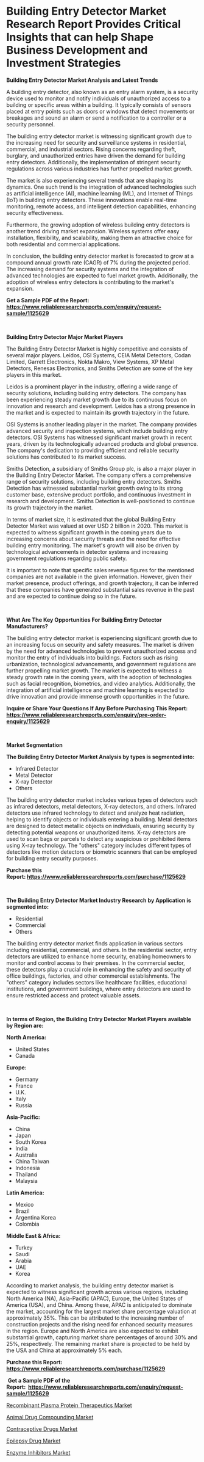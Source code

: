 <p><h1>Building Entry Detector Market Research Report Provides Critical Insights that can help Shape Business Development and Investment Strategies</h1></p><p><strong>Building Entry Detector Market Analysis and Latest Trends</strong></p>
<p><p>A building entry detector, also known as an entry alarm system, is a security device used to monitor and notify individuals of unauthorized access to a building or specific areas within a building. It typically consists of sensors placed at entry points such as doors or windows that detect movements or breakages and sound an alarm or send a notification to a controller or a security personnel.</p><p>The building entry detector market is witnessing significant growth due to the increasing need for security and surveillance systems in residential, commercial, and industrial sectors. Rising concerns regarding theft, burglary, and unauthorized entries have driven the demand for building entry detectors. Additionally, the implementation of stringent security regulations across various industries has further propelled market growth.</p><p>The market is also experiencing several trends that are shaping its dynamics. One such trend is the integration of advanced technologies such as artificial intelligence (AI), machine learning (ML), and Internet of Things (IoT) in building entry detectors. These innovations enable real-time monitoring, remote access, and intelligent detection capabilities, enhancing security effectiveness.</p><p>Furthermore, the growing adoption of wireless building entry detectors is another trend driving market expansion. Wireless systems offer easy installation, flexibility, and scalability, making them an attractive choice for both residential and commercial applications.</p><p>In conclusion, the building entry detector market is forecasted to grow at a compound annual growth rate (CAGR) of 7% during the projected period. The increasing demand for security systems and the integration of advanced technologies are expected to fuel market growth. Additionally, the adoption of wireless entry detectors is contributing to the market's expansion.</p></p>
<p><strong>Get a Sample PDF of the Report:&nbsp; <a href="https://www.reliableresearchreports.com/enquiry/request-sample/1125629">https://www.reliableresearchreports.com/enquiry/request-sample/1125629</a></strong></p>
<p>&nbsp;</p>
<p><strong>Building Entry Detector Major Market Players</strong></p>
<p><p>The Building Entry Detector Market is highly competitive and consists of several major players. Leidos, OSI Systems, CEIA Metal Detectors, Codan Limited, Garrett Electronics, Nokta Makro, View Systems, XP Metal Detectors, Renesas Electronics, and Smiths Detection are some of the key players in this market.</p><p>Leidos is a prominent player in the industry, offering a wide range of security solutions, including building entry detectors. The company has been experiencing steady market growth due to its continuous focus on innovation and research and development. Leidos has a strong presence in the market and is expected to maintain its growth trajectory in the future.</p><p>OSI Systems is another leading player in the market. The company provides advanced security and inspection systems, which include building entry detectors. OSI Systems has witnessed significant market growth in recent years, driven by its technologically advanced products and global presence. The company's dedication to providing efficient and reliable security solutions has contributed to its market success.</p><p>Smiths Detection, a subsidiary of Smiths Group plc, is also a major player in the Building Entry Detector Market. The company offers a comprehensive range of security solutions, including building entry detectors. Smiths Detection has witnessed substantial market growth owing to its strong customer base, extensive product portfolio, and continuous investment in research and development. Smiths Detection is well-positioned to continue its growth trajectory in the market.</p><p>In terms of market size, it is estimated that the global Building Entry Detector Market was valued at over USD 2 billion in 2020. This market is expected to witness significant growth in the coming years due to increasing concerns about security threats and the need for effective building entry monitoring. The market's growth will also be driven by technological advancements in detector systems and increasing government regulations regarding public safety.</p><p>It is important to note that specific sales revenue figures for the mentioned companies are not available in the given information. However, given their market presence, product offerings, and growth trajectory, it can be inferred that these companies have generated substantial sales revenue in the past and are expected to continue doing so in the future.</p></p>
<p>&nbsp;</p>
<p><strong>What Are The Key Opportunities For Building Entry Detector Manufacturers?</strong></p>
<p><p>The building entry detector market is experiencing significant growth due to an increasing focus on security and safety measures. The market is driven by the need for advanced technologies to prevent unauthorized access and monitor the entry of individuals into buildings. Factors such as rising urbanization, technological advancements, and government regulations are further propelling market growth. The market is expected to witness a steady growth rate in the coming years, with the adoption of technologies such as facial recognition, biometrics, and video analytics. Additionally, the integration of artificial intelligence and machine learning is expected to drive innovation and provide immense growth opportunities in the future.</p></p>
<p><strong>Inquire or Share Your Questions If Any Before Purchasing This Report: <a href="https://www.reliableresearchreports.com/enquiry/pre-order-enquiry/1125629">https://www.reliableresearchreports.com/enquiry/pre-order-enquiry/1125629</a></strong></p>
<p>&nbsp;</p>
<p><strong>Market Segmentation</strong></p>
<p><strong>The Building Entry Detector Market Analysis by types is segmented into:</strong></p>
<p><ul><li>Infrared Detector</li><li>Metal Detector</li><li>X-ray Detector</li><li>Others</li></ul></p>
<p><p>The building entry detector market includes various types of detectors such as infrared detectors, metal detectors, X-ray detectors, and others. Infrared detectors use infrared technology to detect and analyze heat radiation, helping to identify objects or individuals entering a building. Metal detectors are designed to detect metallic objects on individuals, ensuring security by detecting potential weapons or unauthorized items. X-ray detectors are used to scan bags or parcels to detect any suspicious or prohibited items using X-ray technology. The "others" category includes different types of detectors like motion detectors or biometric scanners that can be employed for building entry security purposes.</p></p>
<p><strong>Purchase this Report:&nbsp;<a href="https://www.reliableresearchreports.com/purchase/1125629">https://www.reliableresearchreports.com/purchase/1125629</a></strong></p>
<p>&nbsp;</p>
<p><strong>The Building Entry Detector Market Industry Research by Application is segmented into:</strong></p>
<p><ul><li>Residential</li><li>Commercial</li><li>Others</li></ul></p>
<p><p>The building entry detector market finds application in various sectors including residential, commercial, and others. In the residential sector, entry detectors are utilized to enhance home security, enabling homeowners to monitor and control access to their premises. In the commercial sector, these detectors play a crucial role in enhancing the safety and security of office buildings, factories, and other commercial establishments. The "others" category includes sectors like healthcare facilities, educational institutions, and government buildings, where entry detectors are used to ensure restricted access and protect valuable assets.</p></p>
<p>&nbsp;</p>
<p><strong>In terms of Region, the Building Entry Detector Market Players available by Region are:</strong></p>
<p>
    <p> <strong> North America: </strong>
        <ul>
            <li>United States</li>
            <li>Canada</li>
        </ul>
        </p> 
    <p> <strong> Europe: </strong>
        <ul>
            <li>Germany</li>
            <li>France</li>
            <li>U.K.</li>
            <li>Italy</li>
            <li>Russia</li>
        </ul>
        </p> 
    <p> <strong> Asia-Pacific: </strong>
        <ul>
            <li>China</li>
            <li>Japan</li>
            <li>South Korea</li>
            <li>India</li>
            <li>Australia</li>
            <li>China Taiwan</li>
            <li>Indonesia</li>
            <li>Thailand</li>
            <li>Malaysia</li>
        </ul>
        </p> 
    <p> <strong> Latin America: </strong>
        <ul>
            <li>Mexico</li>
            <li>Brazil</li>
            <li>Argentina Korea</li>
            <li>Colombia</li>
        </ul>
        </p> 
    <p> <strong> Middle East & Africa: </strong>
        <ul>
            <li>Turkey</li>
            <li>Saudi</li>
            <li>Arabia</li>
            <li>UAE</li>
            <li>Korea</li>
        </ul>
    </p>
    </p>
<p><p>According to market analysis, the building entry detector market is expected to witness significant growth across various regions, including North America (NA), Asia-Pacific (APAC), Europe, the United States of America (USA), and China. Among these, APAC is anticipated to dominate the market, accounting for the largest market share percentage valuation at approximately 35%. This can be attributed to the increasing number of construction projects and the rising need for enhanced security measures in the region. Europe and North America are also expected to exhibit substantial growth, capturing market share percentages of around 30% and 25%, respectively. The remaining market share is projected to be held by the USA and China at approximately 5% each.</p></p>
<p><strong>Purchase this Report: <a href="https://www.reliableresearchreports.com/purchase/1125629">https://www.reliableresearchreports.com/purchase/1125629</a></strong></p>
<p>&nbsp;<strong>Get a Sample PDF of the Report:&nbsp;&nbsp;<a href="https://www.reliableresearchreports.com/enquiry/request-sample/1125629">https://www.reliableresearchreports.com/enquiry/request-sample/1125629</a></strong></p>
<p><strong></strong></p>
<p><p><a href="https://medium.com/@shirleysullivan73/recombinant-plasma-protein-therapeutics-market-insights-into-market-cagr-market-trends-and-570e29440c9a">Recombinant Plasma Protein Therapeutics Market</a></p><p><a href="https://medium.com/@shirleysullivan73/animal-drug-compounding-market-share-evolution-and-market-growth-trends-2023-2030-b611c3befc61">Animal Drug Compounding Market</a></p><p><a href="https://medium.com/@shirleysullivan73/contraceptive-drugs-market-competitive-analysis-market-trends-and-forecast-to-2030-c1f22d7e1d74">Contraceptive Drugs Market</a></p><p><a href="https://medium.com/p/131402b8480a/edit">Epilepsy Drug Market</a></p><p><a href="https://medium.com/@shirleysullivan73/enzyme-inhibitors-market-exploring-market-share-market-trends-and-future-growth-ccb24c19de6f">Enzyme Inhibitors Market</a></p></p>